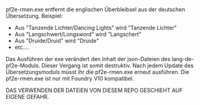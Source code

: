 pf2e-rmen.exe entfernt die englischen Überbleibsel aus der deutschen Übersetzung.
Beispiel:
* Aus "Tanzende Lichter/Dancing Lights" wird "Tanzende Lichter"
* Aus "Langschwert/Longsword" wird "Langschert"
* Aus "Druide/Druid" wird "Druide"
* etc....

Das Ausführen der exe verändert den Inhalt der json-Dateien des lang-de-pf2e-Moduls. Dieser Vergang ist somit destruktiv. Nach jedem Update des Übersetzungsmoduls müsst ihr die pf2e-rmen.exe erneut ausführen.
Die pf2e-rmen.exe ist nur mit Foundry V10 kompatibel.

DAS VERWENDEN DER DATEIEN VON DIESEM REPO GESCHIEHT AUF EIGENE GEFAHR.

